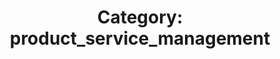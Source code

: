---
layout: category
title: 'Category: product_service_management'
tag: product_service_management
---